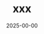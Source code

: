 ---
title: "xxx"
description: "xxx"
date: "2025-00-00"
categories: ["cve"]
series: ["escape"]
## series candidates: information-disclosure, privilege-escalation, rce, escape, ...
product: "virtualbox"
tags: ["cve", "virtualbox"]
attachmentURL: "attachment.zip"
draft: false
hidemeta: false
ShowCanonicalLink: false
disableHLJS: true # to disable highlightjs
disableShare: true
hideSummary: false
searchHidden: false
cover:
    image: "images/cover.png" # image path/url
    # caption: "some text..." # display caption under cover
---